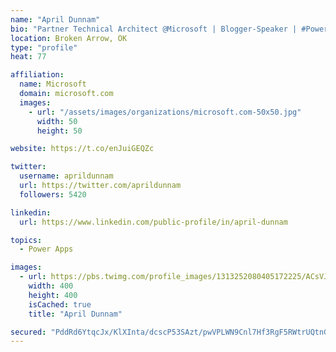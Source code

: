 ```yaml
---
name: "April Dunnam"
bio: "Partner Technical Architect @Microsoft | Blogger-Speaker | #PowerApps, #PowerAutomate, #Office365, #SharePoint | #WIT | #Karaoke Queen"
location: Broken Arrow, OK
type: "profile"
heat: 77

affiliation:
  name: Microsoft
  domain: microsoft.com
  images:
    - url: "/assets/images/organizations/microsoft.com-50x50.jpg"
      width: 50
      height: 50

website: https://t.co/enJuiGEQZc

twitter:
  username: aprildunnam
  url: https://twitter.com/aprildunnam
  followers: 5420

linkedin:
  url: https://www.linkedin.com/public-profile/in/april-dunnam

topics:
  - Power Apps

images:
  - url: https://pbs.twimg.com/profile_images/1313252080405172225/ACsVJFqU_400x400.jpg
    width: 400
    height: 400
    isCached: true
    title: "April Dunnam"

secured: "PddRd6YtqcJx/KlXInta/dcscP53SAzt/pwVPLWN9Cnl7Hf3RgF5RWtrUQtnG9y+PxzLKFq2UDaCUge9yTAngwBIndG3hvncfVf4RQCn6jLKAPlbdpKFcEpOqtbjP/9LswxpwjRNjGRsusxM9NJpNu925Pal8iEoiKXTFJ2xn7hS5uYSgf4QJR8LeCOftvB6utTJQETLplq9zgISvTVJK0+GeGTK70X82twtnwGN3BJrTQL6fE7x8RzlirRctUVrswp3sx0siXhr6G8aLIFmNkheXfnE6/4zZVGXEszrt1KrdjrsSr5T59irXHGCQd07pSrwT5MjYCCAYaVC62Wgwcmfd6kySlJQpeDjzM6H5o0ZXLGoK0hpM5c/AnUxaVZPBm8yjiSqs5y9lpt3ghUKY0dTNVcoANOlH2ZIa3RFTD8=;nCy0a5vlwfToU0NyQPn6xA=="
---
```


